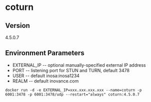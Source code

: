 # coturn
## Version

4.5.0.7

Environment Parameters
-----------------
* EXTERNAL_IP -- optional manually-specified external IP address
* PORT -- listening port for STUN and TURN, default 3478
* USER -- default inosa:inosa1234
* REALM -- default inovance.com

 ```shell
docker run -d -e EXTERNAL_IP=xxx.xxx.xxx.xxx --name=coturn -p 6001:3478 -p 6001:3478/udp --restart="always" coturn:4.5.0.7
 ```
